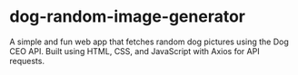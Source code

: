# dog-random-image-generator
A simple and fun web app that fetches random dog pictures using the Dog CEO API. Built using HTML, CSS, and JavaScript with Axios for API requests.
